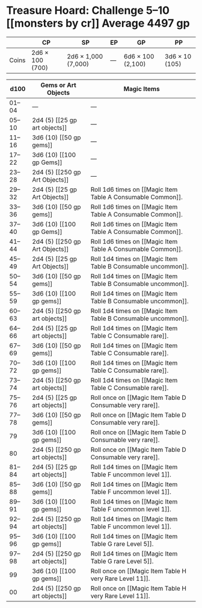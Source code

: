 # Treasure Hoard: Challenge 5–10 [[monsters by cr]] Average 4497 gp
[](https://www.dndbeyond.com/sources/dmg/treasure#TreasureHoardChallenge510)

|       | CP              | SP                  | EP  | GP                | PP             |
| ----- | --------------- | ------------------- | --- | ----------------- | -------------- |
| Coins | 2d6 × 100 (700) | 2d6 × 1,000 (7,000) | —   | 6d6 × 100 (2,100) | 3d6 × 10 (105) |

| d100  | Gems or Art Objects            | Magic Items                                                   |
| ----- | ------------------------------ | ------------------------------------------------------------- |
| 01–04 | —                              | —                                                             |
| 05–10 | 2d4 (5) [[25 gp art objects]]  | —                                                             |
| 11–16 | 3d6 (10) [[50 gp gems]]        | —                                                             |
| 17–22 | 3d6 (10) [[100 gp Gems]]       | —                                                             |
| 23–28 | 2d4 (5) [[250 gp Art Objects]] | —                                                             |
| 29–32 | 2d4 (5) [[25 gp Art Objects]]  | Roll 1d6 times on [[Magic Item Table A Consumable Common]].   |
| 33–36 | 3d6 (10) [[50 gp gems]]        | Roll 1d6 times on [[Magic Item Table A Consumable Common]].   |
| 37–40 | 3d6 (10) [[100 gp Gems]]       | Roll 1d6 times on [[Magic Item Table A Consumable Common]].   |
| 41–44 | 2d4 (5) [[250 gp Art Objects]] | Roll 1d6 times on [[Magic Item Table A Consumable Common]].   |
| 45–49 | 2d4 (5) [[25 gp Art Objects]]  | Roll 1d4 times on [[Magic Item Table B Consumable uncommon]]. |
| 50–54 | 3d6 (10) [[50 gp gems]]        | Roll 1d4 times on [[Magic Item Table B Consumable uncommon]]. |
| 55–59 | 3d6 (10) [[100 gp gems]]       | Roll 1d4 times on [[Magic Item Table B Consumable uncommon]]. |
| 60–63 | 2d4 (5) [[250 gp art objects]] | Roll 1d4 times on [[Magic Item Table B Consumable uncommon]]. |
| 64–66 | 2d4 (5) [[25 gp art objects]]  | Roll 1d4 times on [[Magic Item Table C Consumable rare]].     |
| 67–69 | 3d6 (10) [[50 gp gems]]        | Roll 1d4 times on [[Magic Item Table C Consumable rare]].     |
| 70–72 | 3d6 (10) [[100 gp gems]]       | Roll 1d4 times on [[Magic Item Table C Consumable rare]].     |
| 73–74 | 2d4 (5) [[250 gp art objects]] | Roll 1d4 times on [[Magic Item Table C Consumable rare]].     |
| 75–76 | 2d4 (5) [[25 gp art objects]]  | Roll once on [[Magic Item Table D Consumable very rare]].     |
| 77–78 | 3d6 (10) [[50 gp gems]]        | Roll once on [[Magic Item Table D Consumable very rare]].     |
| 79    | 3d6 (10) [[100 gp gems]]       | Roll once on [[Magic Item Table D Consumable very rare]].     |
| 80    | 2d4 (5) [[250 gp art objects]] | Roll once on [[Magic Item Table D Consumable very rare]].     |
| 81–84 | 2d4 (5) [[25 gp art objects]]  | Roll 1d4 times on [[Magic Item Table F uncommon level 1]].    |
| 85–88 | 3d6 (10) [[50 gp gems]]        | Roll 1d4 times on [[Magic Item Table F uncommon level 1]].    |
| 89–91 | 3d6 (10) [[100 gp gems]]       | Roll 1d4 times on [[Magic Item Table F uncommon level 1]].    |
| 92–94 | 2d4 (5) [[250 gp art objects]] | Roll 1d4 times on [[Magic Item Table F uncommon level 1]].    |
| 95–96 | 3d6 (10) [[100 gp gems]]       | Roll 1d4 times on [[Magic Item Table G rare Level 5]].        |
| 97–98 | 2d4 (5) [[250 gp art objects]] | Roll 1d4 times on [[Magic Item Table G rare Level 5]].        |
| 99    | 3d6 (10) [[100 gp gems]]       | Roll once on [[Magic Item Table H very Rare Level 11]].       |
| 00    | 2d4 (5) [[250 gp art objects]] | Roll once on [[Magic Item Table H very Rare Level 11]].       |
